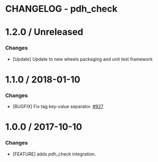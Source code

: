 # CHANGELOG - pdh_check

1.2.0 / Unreleased
==================

### Changes

* [Update] Update to new wheels packaging and unit test framework

1.1.0 / 2018-01-10
==================

### Changes

* [BUGFIX] Fix tag key-value separator. [#927][]

1.0.0 / 2017-10-10
==================

### Changes

* [FEATURE] adds pdh_check integration.

<!--- The following link definition list is generated by PimpMyChangelog --->
[#927]: https://github.com/DataDog/integrations-core/issues/927
